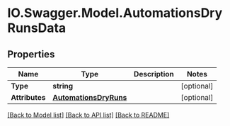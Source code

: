 # IO.Swagger.Model.AutomationsDryRunsData
## Properties

Name | Type | Description | Notes
------------ | ------------- | ------------- | -------------
**Type** | **string** |  | [optional] 
**Attributes** | [**AutomationsDryRuns**](AutomationsDryRuns.md) |  | [optional] 

[[Back to Model list]](../README.md#documentation-for-models) [[Back to API list]](../README.md#documentation-for-api-endpoints) [[Back to README]](../README.md)

